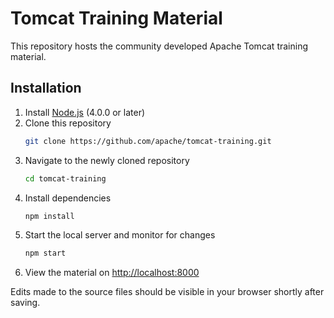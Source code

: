 # Tomcat Training Material

This repository hosts the community developed Apache Tomcat training material.

## Installation

1. Install [Node.js](http://nodejs.org/) (4.0.0 or later)
1. Clone this repository
   ```sh
   git clone https://github.com/apache/tomcat-training.git
   ```
1. Navigate to the newly cloned repository
   ```sh
   cd tomcat-training
   ```
1. Install dependencies
   ```sh
   npm install
   ```
1. Start the local server and monitor for changes
   ```sh
   npm start
   ```
1. View the material on <http://localhost:8000>

Edits made to the source files should be visible in your browser shortly after saving.
